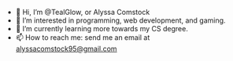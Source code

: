- 👋 Hi, I’m @TealGlow, or Alyssa Comstock
- 👀 I’m interested in programming, web development, and gaming.
- 🌱 I’m currently learning more towards my CS degree.
- 📫 How to reach me: send me an email at alyssacomstock95@gmail.com

<!---
TealGlow/TealGlow is a ✨ special ✨ repository because its `README.md` (this file) appears on your GitHub profile.
You can click the Preview link to take a look at your changes.
--->
